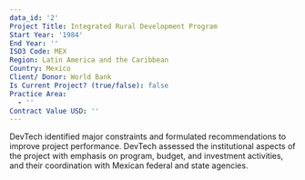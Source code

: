 ```yaml
---
data_id: '2'
Project Title: Integrated Rural Development Program
Start Year: '1984'
End Year: ''
ISO3 Code: MEX
Region: Latin America and the Caribbean
Country: Mexico
Client/ Donor: World Bank
Is Current Project? (true/false): false
Practice Area:
  - ''
Contract Value USD: ''
---
```

DevTech identified major constraints and formulated recommendations to improve project performance. DevTech assessed the institutional aspects of the project with emphasis on program, budget, and investment activities, and their coordination with Mexican federal and state agencies.